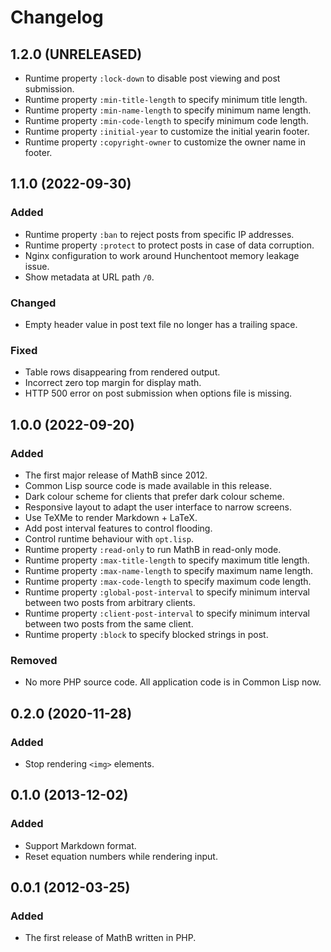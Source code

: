Changelog
=========

1.2.0 (UNRELEASED)
------------------

- Runtime property `:lock-down` to disable post viewing and post submission.
- Runtime property `:min-title-length` to specify minimum title length.
- Runtime property `:min-name-length` to specify minimum name length.
- Runtime property `:min-code-length` to specify minimum code length.
- Runtime property `:initial-year` to customize the initial yearin footer.
- Runtime property `:copyright-owner` to customize the owner name in footer.


1.1.0 (2022-09-30)
------------------

### Added

- Runtime property `:ban` to reject posts from specific IP addresses.
- Runtime property `:protect` to protect posts in case of data corruption.
- Nginx configuration to work around Hunchentoot memory leakage issue.
- Show metadata at URL path `/0`.


### Changed

- Empty header value in post text file no longer has a trailing space.


### Fixed

- Table rows disappearing from rendered output.
- Incorrect zero top margin for display math.
- HTTP 500 error on post submission when options file is missing.


1.0.0 (2022-09-20)
------------------

### Added

- The first major release of MathB since 2012.
- Common Lisp source code is made available in this release.
- Dark colour scheme for clients that prefer dark colour scheme.
- Responsive layout to adapt the user interface to narrow screens.
- Use TeXMe to render Markdown + LaTeX.
- Add post interval features to control flooding.
- Control runtime behaviour with `opt.lisp`.
- Runtime property `:read-only` to run MathB in read-only mode.
- Runtime property `:max-title-length` to specify maximum title length.
- Runtime property `:max-name-length` to specify maximum name length.
- Runtime property `:max-code-length` to specify maximum code length.
- Runtime property `:global-post-interval` to specify minimum interval
  between two posts from arbitrary clients.
- Runtime property `:client-post-interval` to specify minimum interval
  between two posts from the same client.
- Runtime property `:block` to specify blocked strings in post.


### Removed

- No more PHP source code. All application code is in Common Lisp now.


0.2.0 (2020-11-28)
------------------

### Added

- Stop rendering `<img>` elements.


0.1.0 (2013-12-02)
------------------

### Added

- Support Markdown format.
- Reset equation numbers while rendering input.


0.0.1 (2012-03-25)
------------------

### Added

- The first release of MathB written in PHP.
